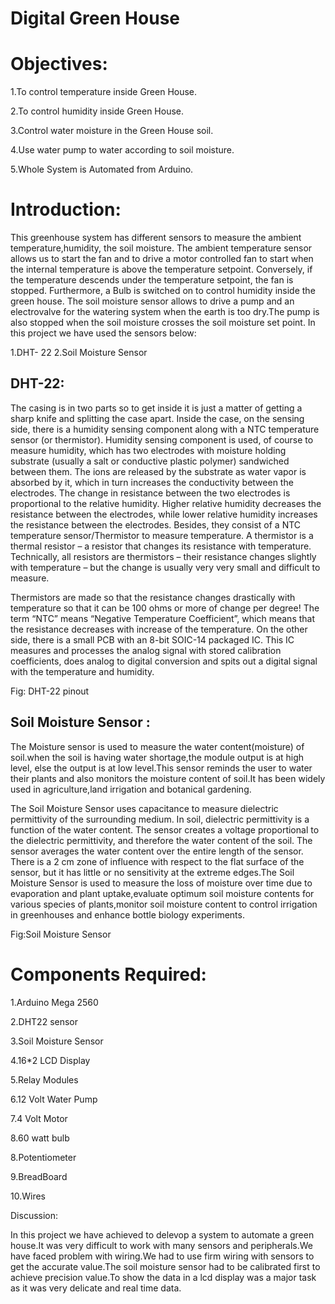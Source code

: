 # Digital Green House

# Objectives:

1.To control temperature inside Green House.

2.To control humidity inside Green House.

3.Control water moisture in the Green House soil.

4.Use water pump to water according to soil moisture.

5.Whole System is Automated from Arduino.

# Introduction:

This greenhouse system has different sensors to measure the ambient temperature,humidity, the soil
moisture.
The ambient temperature sensor allows us to start the fan and to drive a motor controlled fan to start
when the internal temperature is above the temperature setpoint. Conversely, if the temperature
descends under the temperature setpoint, the fan is stopped. Furthermore, a Bulb is switched on to
control humidity inside the green house. The soil moisture sensor allows to drive a pump and an
electrovalve for the watering system when the earth is too dry.The pump is also stopped when the soil
moisture crosses the soil moisture set point.
In this project we have used the sensors below:

1.DHT- 22
2.Soil Moisture Sensor

## DHT-22:

The casing is in two parts so to get inside it is just a matter of getting a sharp knife and splitting the case
apart. Inside the case, on the sensing side, there is a humidity sensing component along with a NTC
temperature sensor (or thermistor). Humidity sensing component is used, of course to measure
humidity, which has two electrodes with moisture holding substrate (usually a salt or conductive plastic
polymer) sandwiched between them. The ions are released by the substrate as water vapor is absorbed
by it, which in turn increases the conductivity between the electrodes. The change in resistance
between the two electrodes is proportional to the relative humidity. Higher relative humidity decreases
the resistance between the electrodes, while lower relative humidity increases the resistance between
the electrodes. Besides, they consist of a NTC temperature sensor/Thermistor to measure temperature.
A thermistor is a thermal resistor – a resistor that changes its resistance with temperature. Technically,
all resistors are thermistors – their resistance changes slightly with temperature – but the change is
usually very very small and difficult to measure.

Thermistors are made so that the resistance changes drastically with temperature so that it can be 100
ohms or more of change per degree! The term “NTC” means “Negative Temperature Coefficient”, which
means that the resistance decreases with increase of the temperature. On the other side, there is a
small PCB with an 8-bit SOIC-14 packaged IC. This IC measures and processes the analog signal with
stored calibration coefficients, does analog to digital conversion and spits out a digital signal with the
temperature and humidity.

Fig: DHT-22 pinout

## Soil Moisture Sensor :

The Moisture sensor is used to measure the water content(moisture) of soil.when the soil is having
water shortage,the module output is at high level, else the output is at low level.This sensor reminds the
user to water their plants and also monitors the moisture content of soil.It has been widely used in
agriculture,land irrigation and botanical gardening.

The Soil Moisture Sensor uses capacitance to measure dielectric permittivity of the surrounding
medium. In soil, dielectric permittivity is a function of the water content. The sensor creates a voltage
proportional to the dielectric permittivity, and therefore the water content of the soil. The sensor
averages the water content over the entire length of the sensor. There is a 2 cm zone of influence with
respect to the flat surface of the sensor, but it has little or no sensitivity at the extreme edges.The Soil
Moisture Sensor is used to measure the loss of moisture over time due to evaporation and plant
uptake,evaluate optimum soil moisture contents for various species of plants,monitor soil moisture
content to control irrigation in greenhouses and enhance bottle biology experiments.


Fig:Soil Moisture Sensor

# Components Required:

1.Arduino Mega 2560

2.DHT22 sensor

3.Soil Moisture Sensor

4.16*2 LCD Display

5.Relay Modules

6.12 Volt Water Pump

7.4 Volt Motor

8.60 watt bulb

8.Potentiometer

9.BreadBoard

10.Wires


Discussion:

In this project we have achieved to delevop a system to automate a green house.It was very difficult to
work with many sensors and peripherals.We have faced problem with wiring.We had to use firm wiring
with sensors to get the accurate value.The soil moisture sensor had to be calibrated first to achieve
precision value.To show the data in a lcd display was a major task as it was very delicate and real time
data.


